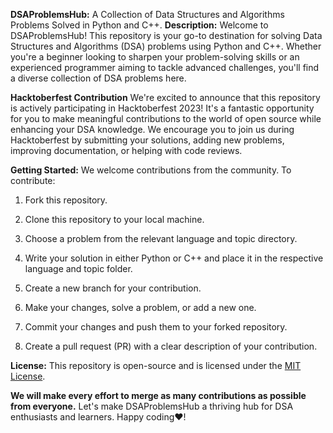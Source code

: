 
**DSAProblemsHub:**
A Collection of Data Structures and Algorithms Problems Solved in Python and C++.
**Description:**
Welcome to DSAProblemsHub! This repository is your go-to destination for solving Data Structures and Algorithms (DSA) problems using Python and C++. Whether you're a beginner looking to sharpen your problem-solving skills or an experienced programmer aiming to tackle advanced challenges, you'll find a diverse collection of DSA problems here.

**Hacktoberfest Contribution**
We're excited to announce that this repository is actively participating in Hacktoberfest 2023! It's a fantastic opportunity for you to make meaningful contributions to the world of open source while enhancing your DSA knowledge. We encourage you to join us during Hacktoberfest by submitting your solutions, adding new problems, improving documentation, or helping with code reviews.


**Getting Started:**
We welcome contributions from the community. To contribute:

1. Fork this repository.

2. Clone this repository to your local machine.

3. Choose a problem from the relevant language and topic directory.

4. Write your solution in either Python or C++ and place it in the respective language and topic folder.

5. Create a new branch for your contribution.

6. Make your changes, solve a problem, or add a new one.

7. Commit your changes and push them to your forked repository.

8. Create a pull request (PR) with a clear description of your contribution.

**License:**
This repository is open-source and is licensed under the [MIT License](LICENSE).


**We will make every effort to merge as many contributions as possible from everyone.**
Let's make DSAProblemsHub a thriving hub for DSA enthusiasts and learners. Happy coding❤️!
